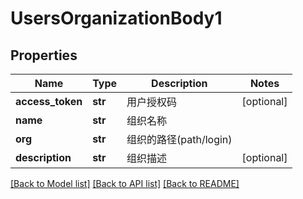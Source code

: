 # UsersOrganizationBody1

## Properties
Name | Type | Description | Notes
------------ | ------------- | ------------- | -------------
**access_token** | **str** | 用户授权码 | [optional] 
**name** | **str** | 组织名称 | 
**org** | **str** | 组织的路径(path/login) | 
**description** | **str** | 组织描述 | [optional] 

[[Back to Model list]](../README.md#documentation-for-models) [[Back to API list]](../README.md#documentation-for-api-endpoints) [[Back to README]](../README.md)

